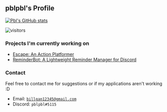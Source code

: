 ## pblpbl's Profile

[![Pbl's GitHub stats](https://github-readme-stats.vercel.app/api?username=pblpbl1024&theme=dark)](https://github.com/anuraghazra/github-readme-stats)

![visitors](https://visitor-badge.glitch.me/badge?page_id=pblpbl1024.pblpbl1024)


### Projects I'm currently working on
* [Escape: An Action Platformer](https://github.com/pblpbl1024/escape)
* [ReminderBot: A Lightweight Reminder Manager for Discord](https://github.com/pblpbl1024/reminder-bot)

### Contact
Feel free to contact me for suggestions or if my applications aren't working :D
* Email: [`billgan12345@gmail.com`](mailto:billgan12345@gmail.com)
* Discord: `pblpbl#5115`
